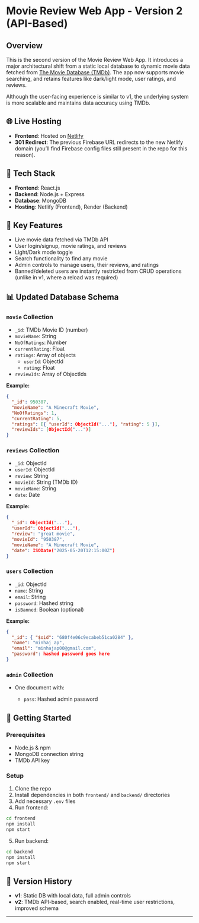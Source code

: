# Movie Review Web App - Version 2 (API-Based)

## Overview

This is the second version of the Movie Review Web App. It introduces a major architectural shift from a static local database to dynamic movie data fetched from [The Movie Database (TMDb)](https://www.themoviedb.org/). The app now supports movie searching, and retains features like dark/light mode, user ratings, and reviews.

Although the user-facing experience is similar to v1, the underlying system is more scalable and maintains data accuracy using TMDb.

## 🌐 Live Hosting

- **Frontend**: Hosted on [Netlify](https://movierview.netlify.app/)
- **301 Redirect**: The previous Firebase URL redirects to the new Netlify domain (you’ll find Firebase config files still present in the repo for this reason).

## 🔧 Tech Stack

- **Frontend**: React.js
- **Backend**: Node.js + Express
- **Database**: MongoDB
- **Hosting**: Netlify (Frontend), Render (Backend)

## 🧩 Key Features

- Live movie data fetched via TMDb API
- User login/signup, movie ratings, and reviews
- Light/Dark mode toggle
- Search functionality to find any movie
- Admin controls to manage users, their reviews, and ratings
- Banned/deleted users are instantly restricted from CRUD operations (unlike in v1, where a reload was required)

## 📊 Updated Database Schema

### `movie` Collection

- `_id`: TMDb Movie ID (number)
- `movieName`: String
- `NoOfRatings`: Number
- `currentRating`: Float
- `ratings`: Array of objects
  - `userId`: ObjectId
  - `rating`: Float
- `reviewIds`: Array of ObjectIds

**Example:**

```json
{
  "_id": 950387,
  "movieName": "A Minecraft Movie",
  "NoOfRatings": 1,
  "currentRating": 5,
  "ratings": [{ "userId": ObjectId("..."), "rating": 5 }],
  "reviewIds": [ObjectId("...")]
}
```

### `reviews` Collection

- `_id`: ObjectId
- `userId`: ObjectId
- `review`: String
- `movieId`: String (TMDb ID)
- `movieName`: String
- `date`: Date

**Example:**

```json
{
  "_id": ObjectId("..."),
  "userId": ObjectId("..."),
  "review": "great movie",
  "movieId": "950387",
  "movieName": "A Minecraft Movie",
  "date": ISODate("2025-05-20T12:15:00Z")
}
```

### `users` Collection

- `_id`: ObjectId
- `name`: String
- `email`: String
- `password`: Hashed string
- `isBanned`: Boolean (optional)

**Example:**

```json
{
  "_id": { "$oid": "680f4e06c9ecabeb51ca0284" },
  "name": "minhaj ap",
  "email": "minhajap00@gmail.com",
  "password": hashed password goes here
}
```

### `admin` Collection

- One document with:

  - `pass`: Hashed admin password

## 🚀 Getting Started

### Prerequisites

- Node.js & npm
- MongoDB connection string
- TMDb API key

### Setup

1. Clone the repo
2. Install dependencies in both `frontend/` and `backend/` directories
3. Add necessary `.env` files
4. Run frontend:

```bash
cd frontend
npm install
npm start
```

5. Run backend:

```bash
cd backend
npm install
npm start
```

## 🔖 Version History

- **v1**: Static DB with local data, full admin controls
- **v2**: TMDb API-based, search enabled, real-time user restrictions, improved schema

---
